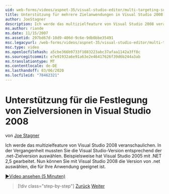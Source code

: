 ```yaml
---
uid: web-forms/videos/aspnet-35/visual-studio-editor/multi-targeting-support-in-visual-studio-2008
title: Unterstützung für mehrere Zielanwendungen in Visual Studio 2008 | Microsoft-Dokumentation
author: JoeStagner
description: Ich werde das multizielfeature von Visual Studio 2008 veranschaulichen. In der Vergangenheit mussten Sie die Version von Visual Studio auswählen, damit Sie mit der Zielversion von .net versi...
ms.author: riande
ms.date: 11/15/2007
ms.assetid: 297bd67d-10d9-406d-9c6e-9db0bbe35491
msc.legacyurl: /web-forms/videos/aspnet-35/visual-studio-editor/multi-targeting-support-in-visual-studio-2008
msc.type: video
ms.openlocfilehash: a5cbe366b9733f1083223abc37afaa1142a3ff8c
ms.sourcegitcommit: e7e91932a6e91a63e2e46417626f39d6b244a3ab
ms.translationtype: MT
ms.contentlocale: de-DE
ms.lasthandoff: 03/06/2020
ms.locfileid: "78462321"
---
```

# <a name="multi-targeting-support-in-visual-studio-2008"></a>Unterstützung für die Festlegung von Zielversionen in Visual Studio 2008

von [Joe Stagner](https://github.com/JoeStagner)

Ich werde das multizielfeature von Visual Studio 2008 veranschaulichen. In der Vergangenheit mussten Sie die Visual Studio-Version entsprechend der .net-Zielversion auswählen. Beispielsweise hat Visual Studio 2005 mit .NET 2,5 gearbeitet. Nun können Sie mit Visual Studio 2008 die Version von .net auswählen, die für Ihre Anwendung geeignet ist.

[&#9654;Video ansehen (5 Minuten)](https://channel9.msdn.com/Blogs/ASP-NET-Site-Videos/multi-targeting-support-in-visual-studio-2008)

> [!div class="step-by-step"]
> [Zurück](javascript-debugging-in-visual-studio-2008.md)
> [Weiter](intellisense-for-jscript-and-aspnet-ajax.md)
